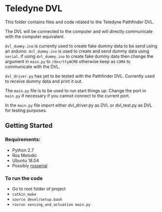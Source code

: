 # Teledyne DVL
This folder contains files and code related to the Teledyne Pathfinder DVL.

The DVL will be connected to the computer and will directly communicate with the computer equivalent.

`dvl_dummy.ino` is currently used to create fake dummy data to be send using an arduino. `dvl_dummy.ino` is used to create and send dummy data using `serial`. If using `dvl_dummy.ino` to create fake dummy data then change the argument in `main.py` to `/dev/ttyACM0` otherwise keep as `COM4` to communicate with the DVL.

`dvl_driver.py` has yet to be tested with the Pathfinder DVL. Currently used to receive dummy data and print it out.

The `main.py` file is to be used to run start things up.
Change the port in `main.py` if necessary if you cannot connect to the current port.

In the `main.py` file import either dvl_driver.py as DVL or dvl_test.py as DVL for testing purposes.

## Getting Started
### Requirements:
- Python 2.7
- Ros Melodic
- Ubuntu 18.04
- Possibly [rosserial](http://wiki.ros.org/rosserial_arduino/Tutorials/Arduino%20IDE%20Setup)

### To run the code
- Go to root folder of project
- `catkin_make`
- `source devel/setup.bash`
- `rosrun sensing_and_actuation main.py`